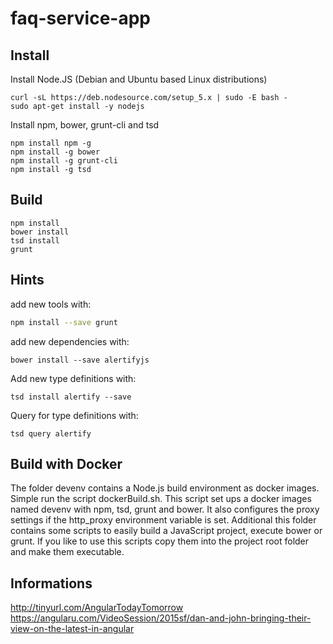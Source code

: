 # faq-service-app
## Install
Install Node.JS (Debian and Ubuntu based Linux distributions) 
```shell
curl -sL https://deb.nodesource.com/setup_5.x | sudo -E bash -
sudo apt-get install -y nodejs
```
Install npm, bower, grunt-cli and tsd
```shell
npm install npm -g
npm install -g bower
npm install -g grunt-cli
npm install -g tsd
```
## Build
```shell
npm install
bower install
tsd install
grunt
```

## Hints
add new tools with:
```Bash
npm install --save grunt
```

add new dependencies with:
```shell
bower install --save alertifyjs
```
Add new type definitions with:
```shell
tsd install alertify --save
```
Query for type definitions with:
```shell
tsd query alertify
```


## Build with Docker
The folder devenv contains a Node.js build environment as docker images. Simple run the script dockerBuild.sh. This script set ups a docker images named devenv with npm, tsd, grunt and bower. It also configures the proxy settings if the http_proxy environment variable is set. 
Additional this folder contains some scripts to easily build a JavaScript project, execute bower or grunt. If you like to use this scripts copy them into the project root folder and make them executable.

## Informations
http://tinyurl.com/AngularTodayTomorrow
https://angularu.com/VideoSession/2015sf/dan-and-john-bringing-their-view-on-the-latest-in-angular
